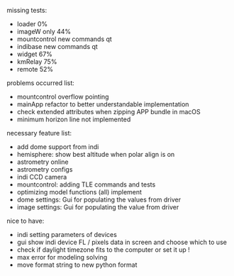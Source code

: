 missing tests:
- loader 0%
- imageW only 44%
- mountcontrol new commands qt
- indibase new commands qt
- widget 67%
- kmRelay 75%
- remote 52%

problems occurred list:
- mountcontrol overflow pointing
- mainApp refactor to better understandable implementation
- check extended attributes when zipping APP bundle in macOS
- minimum horizon line not implemented

necessary feature list:
- add dome support from indi
- hemisphere: show best altitude when polar align is on
- astrometry online
- astrometry configs
- indi CCD camera
- mountcontrol: adding TLE commands and tests
- optimizing model functions (all) implement
- dome settings: Gui for populating the values from driver
- image settings: Gui for populating the value from driver 

nice to have:
- indi setting parameters of devices
- gui show indi device FL / pixels data in screen and choose which to use
- check if daylight timezone fits to the computer or set it up !
- max error for modeling solving
- move format string to new python format
